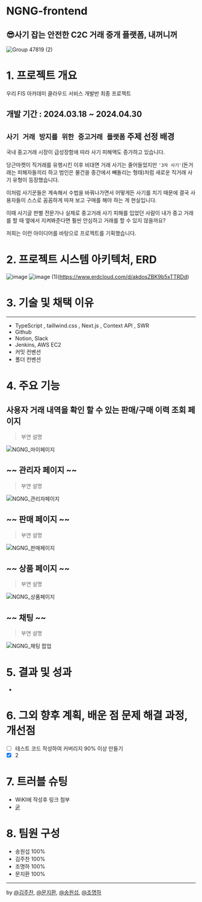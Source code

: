# NGNG-frontend
## 😎사기 잡는 안전한 C2C 거래 중개 플랫폼, 내꺼니꺼

![Group 47819 (2)](https://github.com/woorifisa-projects-2nd/NGNG-frontend/assets/62551858/48af984a-7586-47ea-b688-9398b94fc070)


# 1. 프로젝트 개요
우리 FIS 아카데미 클라우드 서비스 개발반 최종 프로젝트

## 개발 기간 : 2024.03.18 ~ 2024.04.30

## `사기 거래 방지를 위한 중고거래 플랫폼` 주제 선정 배경
국내 중고거래 시장이 급성장함에 따라 사기 피해액도 증가하고 있습니다.

당근마켓이 직거래를 유행시킨 이후 비대면 거래 사기는 줄어들었지만 
`'3자 사기'`(돈거래는 피해자들끼리 하고 범인은 물건을 중간에서 빼돌리는 형태)처럼 
새로운 직거래 사기 유형이 등장했습니다.

이처럼 사기꾼들은 계속해서 수법을 바꿔나가면서 어떻게든 사기를 치기 때문에 
결국 사용자들이 스스로 꼼꼼하게 따져 보고 구매를 해야 하는 게 현실입니다.

이때 사기글 판별 전문가나 실제로 중고거래 사기 피해를 입었던 사람이 
내가 중고 거래를 할 때 옆에서 지켜봐준다면 훨씬 안심하고 거래를 할 수 있지 않을까요?

저희는 이런  아이디어를 바탕으로 프로젝트를 기획했습니다.

# 2. 프로젝트 시스템 아키텍처, ERD
![image](https://github.com/woorifisa-projects-2nd/NGNG-frontend/assets/74474291/99186954-1825-4590-abcc-e9b29826ec80)
![image (1)](https://github.com/woorifisa-projects-2nd/NGNG-chat-server/assets/62551858/3b81650b-e00c-4172-95f3-27770b843b19)(https://www.erdcloud.com/d/akdosZBK9b5xTTRDd)

# 3. 기술 및 채택 이유
---
- TypeScript , taillwind.css , Next.js , Context API , SWR 
- Github
- Notion, Slack
- Jenkins, AWS EC2
- 커밋 컨벤션 
- 폴더 컨벤션

# 4. 주요 기능
## 사용자 거래 내역을 확인 할 수 있는 판매/구매 이력 조회 페이지 
> 부연 설명
>> 
>>
![NGNG_마이페이지](https://github.com/woorifisa-projects-2nd/NGNG-frontend/assets/74474291/a6f93374-4627-45a6-980a-548233380755)

## ~~ 관리자 페이지 ~~
> 부연 설명
>> 
>>
![NGNG_관리자페이지](https://github.com/woorifisa-projects-2nd/NGNG-frontend/assets/74474291/f35d580b-2bfc-4681-8a62-794f3a7cd83e)

## ~~ 판매 페이지 ~~
> 부연 설명
>> 
>>
![NGNG_판매페이지](https://github.com/woorifisa-projects-2nd/NGNG-frontend/assets/74474291/6fa2f60a-2050-4093-9751-90e4378825db)

## ~~ 상품 페이지 ~~
> 부연 설명
>>
>>
![NGNG_상품페이지](https://github.com/woorifisa-projects-2nd/NGNG-frontend/assets/74474291/d86be1ec-477d-44b9-ac55-086b4ba29ee0)

## ~~ 채팅 ~~
> 부연 설명
>> 
>>
![NGNG_채팅 팝업](https://github.com/woorifisa-projects-2nd/NGNG-frontend/assets/74474291/c5bd6d6d-c0ff-4fe8-8b5e-e03152cd47bb)


# 5. 결과 및 성과
- 

# 6. 그외 향후 계획, 배운 점 문제 해결 과정, 개선점
- [ ] 테스트 코드 작성하여 커버리지 90% 이상 만들기
- [x] 2

# 7. 트러블 슈팅
- WiKI에 작성후 링크 첨부
- [굳](https://github.com/woorifisa-projects-2nd/NGNG-frontend/wiki/%EA%B5%B3)

# 8. 팀원 구성
- 송원섭 100%
- 김주찬 100%
- 조명하 100%
- 문지환 100%

---
by [@김주찬](https://github.com/rlawncks125), [@문지환](https://github.com/mnjihwan), [@송원섭](https://github.com/sws6641), [@조명하](https://github.com/chomyungha51)
